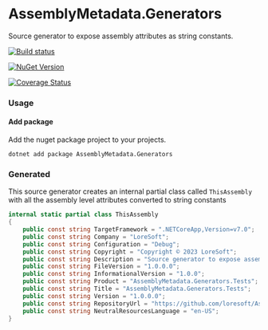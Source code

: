 # AssemblyMetadata.Generators

Source generator to expose assembly attributes as string constants.

[![Build status](https://github.com/loresoft/AssemblyMetadata.Generators/actions/workflows/dotnet.yml/badge.svg)](https://github.com/loresoft/AssemblyMetadata.Generators/actions)

[![NuGet Version](https://img.shields.io/nuget/v/AssemblyMetadata.Generators.svg?style=flat-square)](https://www.nuget.org/packages/AssemblyMetadata.Generators/)

[![Coverage Status](https://coveralls.io/repos/github/loresoft/AssemblyMetadata.Generators/badge.svg?branch=main)](https://coveralls.io/github/loresoft/AssemblyMetadata.Generators?branch=main)

### Usage

#### Add package

Add the nuget package project to your projects.

`dotnet add package AssemblyMetadata.Generators`

### Generated

This source generator creates an internal partial class called `ThisAssembly` with all the assembly level attributes converted to string constants

```c#
internal static partial class ThisAssembly
{
    public const string TargetFramework = ".NETCoreApp,Version=v7.0";
    public const string Company = "LoreSoft";
    public const string Configuration = "Debug";
    public const string Copyright = "Copyright © 2023 LoreSoft";
    public const string Description = "Source generator to expose assembly attributes as string constants";
    public const string FileVersion = "1.0.0.0";
    public const string InformationalVersion = "1.0.0";
    public const string Product = "AssemblyMetadata.Generators.Tests";
    public const string Title = "AssemblyMetadata.Generators.Tests";
    public const string Version = "1.0.0.0";
    public const string RepositoryUrl = "https://github.com/loresoft/AssemblyMetadata.Generators";
    public const string NeutralResourcesLanguage = "en-US";
}
```
